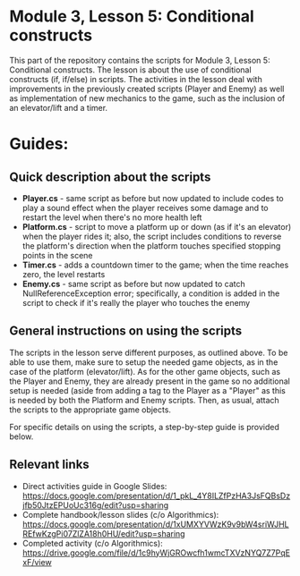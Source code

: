 # Module 3, Lesson 5: Conditional constructs

This part of the repository contains the scripts for Module 3, Lesson 5: Conditional constructs. The lesson is about the use of conditional constructs (if, if/else) in scripts. The activities in the lesson deal with improvements in the previously created scripts (Player and Enemy) as well as implementation of new mechanics to the game, such as the inclusion of an elevator/lift and a timer.  

# Guides:

## Quick description about the scripts

* <b>Player.cs</b> - same script as before but now updated to include codes to play a sound effect when the player receives some damage and to restart the level when there's no more health left
* <b>Platform.cs</b> - script to move a platform up or down (as if it's an elevator) when the player rides it; also, the script includes conditions to reverse the platform's direction when the platform touches specified stopping points in the scene
* <b>Timer.cs</b> - adds a countdown timer to the game; when the time reaches zero, the level restarts
* <b>Enemy.cs</b> - same script as before but now updated to catch NullReferenceException error; specifically, a condition is added in the script to check if it's really the player who touches the enemy

## General instructions on using the scripts

The scripts in the lesson serve different purposes, as outlined above. To be able to use them, make sure to setup the needed game objects, as in the case of the platform (elevator/lift). As for the other game objects, such as the Player and Enemy, they are already present in the game so no additional setup is needed (aside from adding a tag to the Player as a "Player" as this is needed by both the Platform and Enemy scripts. Then, as usual, attach the scripts to the appropriate game objects.

For specific details on using the scripts, a step-by-step guide is provided below.

## Relevant links

* Direct activities guide in Google Slides: https://docs.google.com/presentation/d/1_pkL_4Y8ILZfPzHA3JsFQBsDzjfb50JtzEPUoUc316g/edit?usp=sharing
* Complete handbook/lesson slides (c/o Algorithmics): https://docs.google.com/presentation/d/1xUMXYVWzK9v9bW4sriWJHLREfwKzgPi07ZlZA18h0HU/edit?usp=sharing
* Completed activity (c/o Algorithmics): https://drive.google.com/file/d/1c9hyWjGROwcfh1wmcTXVzNYQ7Z7PqExF/view
